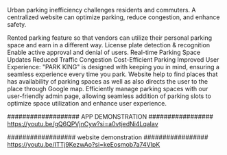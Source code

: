 Urban parking inefficiency challenges residents and commuters. A centralized website can optimize parking, reduce congestion, and enhance safety.



Rented parking feature so that vendors can utilize their personal parking space and earn in a different way.
License plate detection & recognition
Enable active approval and denial of users.
Real-time Parking Space Updates
﻿Reduced Traffic Congestion
﻿Cost-Efficient Parking
Improved User Experience: "PARK KING" is designed with keeping you in mind, ensuring a seamless experience every time you park.
Website help to find places that has availability of parking spaces as well as also directs the user to the place through Google map.
Efficiently manage parking spaces with our user-friendly admin page, allowing seamless addition of parking slots to optimize space utilization and enhance user experience.


###################   APP DEMONSTRATION #################
https://youtu.be/gQ6QPVjnCyw?si=a0vtjedNi4Lqalav



################## website demonstration #################
https://youtu.be/ITTj9KezwAo?si=keEosmob7a74VIpK
